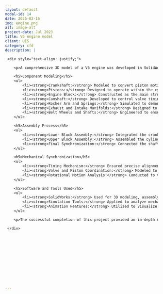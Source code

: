 ```yaml
---
layout: default
modal-id: 14
date: 2025-02-16
img: engine.png
alt: image-alt
project-date: Jul 2023
title: V6 engine model
client: UIS
category: cfd
description: |

 <div style="text-align: justify;">

    <p>A comprehensive 3D model of a V6 engine was developed in SolidWorks for educational purposes. The project aimed to demonstrate the full assembly process and mechanical synchronization of an internal combustion engine. Every essential component of the V6 engine was meticulously designed and assembled, ensuring accurate representation and functional movement.</p>

    <h5>Component Modeling</h5>
    <ul>
        <li><strong>Crankshaft:</strong> Modeled to convert piston motion into rotational energy.</li>
        <li><strong>Pistons:</strong> Designed to operate within the cylinders, generating power through reciprocating motion.</li>
        <li><strong>Engine Block:</strong> Constructed as the main structural framework housing all critical engine components.</li>
        <li><strong>Camshaft:</strong> Developed to control valve timing and engine performance.</li>
        <li><strong>Rocker Arm and Springs:</strong> Simulated to demonstrate the motion transfer from the camshaft to the valves.</li>
        <li><strong>Exhaust and Intake Manifolds:</strong> Designed to manage airflow and exhaust gases efficiently.</li>
        <li><strong>Belt Wheels and Shafts:</strong> Engineered to ensure proper mechanical synchronization.</li>
    </ul>

    <h5>Assembly Process</h5>
    <ul>
        <li><strong>Lower Block Assembly:</strong> Integrated the crankshaft, pistons, and supporting components.</li>
        <li><strong>Upper Block Assembly:</strong> Assembled the cylinder heads, camshaft, and valve train.</li>
        <li><strong>Final Synchronization:</strong> Connected the shafts to the belt wheels and synchronized their movement.</li>
    </ul>

    <h5>Mechanical Synchronization</h5>
    <ul>
        <li><strong>Timing Mechanism:</strong> Ensured precise alignment of the camshaft, crankshaft, and belt system.</li>
        <li><strong>Valve and Piston Coordination:</strong> Modeled to replicate real-world engine operation.</li>
        <li><strong>Rotational Motion Analysis:</strong> Conducted to validate the functionality of the assembly.</li>
    </ul>

    <h5>Software and Tools Used</h5>
    <ul>
        <li><strong>SolidWorks:</strong> Used for 3D modeling, assembly, and motion simulation.</li>
        <li><strong>Simulation Tools:</strong> Applied to analyze mechanical motion and synchronization.</li>
        <li><strong>Animation Features:</strong> Utilized to visualize engine functionality.</li>
    </ul>

    <p>The successful completion of this project provided an in-depth understanding of V6 engine mechanics, assembly processes, and synchronization principles. The model serves as a valuable educational tool, offering insight into the complexity of automotive engineering. This project highlights expertise in 3D design, mechanical systems, and SolidWorks simulation.</p>

 </div>








 




---
```

